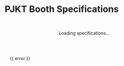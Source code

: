 # PJKT Booth Specifications

<script setup>
import { onMounted, ref, nextTick, onUnmounted } from 'vue'
import * as THREE from 'three'

const specs = ref({
  // Fallback specs in case API is unavailable
  MaxTriangles: 50000,
  MaxMaterial: 4,          // Updated to 4
  MaxStaticMeshes: 100,
  MaxDims: [6, 6, 7],     // Updated dimensions
  MaxDimsMargin: 0.5,
  MaxBuildSize: 8,
  MaxFileSize: 50,        // Updated to 50
  MaxVram: 35,            // Updated to 35
  MaxPickups: 10,
  MaxAvatarPedestals: 2,
  MaxPortals: 1,
  MaxTextMeshPro: 1,      // Updated to 1
  MaxParticles: 50,       // Updated to 50
  MaxMirrors: 0,
  MaxSkinnedMeshRenderers: 1,  // Updated to 1
  MaxAnimators: 1,        // Updated to 1
  MaxAnimations: 8,       // Updated to 8
  MaxUdonScripts: 10,
  UdonWhitelist: [
    'Default SDK Scripts',
    "Packages/com.vrchat.worlds/Samples/UdonExampleScene/UdonProgramSources/AvatarPedestal Program.asset",
    "Packages/com.vrchat.worlds/Samples/UdonExampleScene/UdonProgramSources/DownloadString.asset",
    "Packages/com.vrchat.worlds/Samples/UdonExampleScene/Prefabs/VRCChair/StationGraph.asset"
  ]
})
const loading = ref(true)
const error = ref(null)
const eventName = ref('')
const eventInfo = ref(null)

// Three.js setup for booth preview
const canvasRef = ref(null)
let renderer, scene, camera, animationFrameId

function createTextSprite(text, position, color = '#ff69b4') {
  const canvas = document.createElement('canvas')
  const context = canvas.getContext('2d')
  
  // Tiny text with high resolution for crispness
  const padding = 1
  context.font = 'Bold 8px Inter, -apple-system, BlinkMacSystemFont'
  const textWidth = context.measureText(text).width
  const width = textWidth + padding * 2
  const height = 9
  
  canvas.width = width * 8
  canvas.height = height * 8
  context.scale(8, 8)
  
  context.fillStyle = '#ffffff'
  context.textAlign = 'center'
  context.textBaseline = 'middle'
  context.fillText(text, width / 2, height / 2)
  
  const texture = new THREE.CanvasTexture(canvas)
  texture.minFilter = THREE.LinearFilter
  texture.magFilter = THREE.LinearFilter
  
  const spriteMaterial = new THREE.SpriteMaterial({ 
    map: texture,
    transparent: true,
    depthTest: false,
    sizeAttenuation: false
  })
  
  const sprite = new THREE.Sprite(spriteMaterial)
  sprite.scale.set(width / 100, height / 100, 1)
  sprite.position.copy(new THREE.Vector3(position.x, position.y, position.z))
  
  sprite.onBeforeRender = (renderer, scene, camera) => {
    sprite.position.copy(new THREE.Vector3(position.x, position.y, position.z))
    sprite.quaternion.copy(camera.quaternion)
  }
  
  return sprite
}

function createMeasurementTick(start, end, color = 0xff69b4) {  // Changed to hot pink
  const geometry = new THREE.BufferGeometry().setFromPoints([start, end])
  const material = new THREE.LineBasicMaterial({ 
    color: color,
    opacity: 0.6,
    transparent: true
  })
  return new THREE.Line(geometry, material)
}

function initThreeJS() {
  const container = canvasRef.value
  if (!container) return

  scene = new THREE.Scene()
  scene.background = new THREE.Color('#242424')

  const aspect = container.clientWidth / container.clientHeight
  camera = new THREE.PerspectiveCamera(45, aspect, 0.1, 1000)
  const radius = 18
  camera.position.set(radius * 0, 9, radius * 0)
  camera.lookAt(0, 0, 0)

  renderer = new THREE.WebGLRenderer({
    canvas: container,
    antialias: true,
    alpha: true
  })
  renderer.setPixelRatio(window.devicePixelRatio)
  renderer.setSize(container.clientWidth, container.clientHeight, false)

  const gridHelper = new THREE.GridHelper(10, 10, 0x666666, 0x444444)
  gridHelper.material.opacity = 0.3
  gridHelper.material.transparent = true
  scene.add(gridHelper)

  // Add arrow helper to show forward direction
  const arrowDir = new THREE.Vector3(0, 0, 1)
  arrowDir.normalize()
  const arrowOrigin = new THREE.Vector3(0, 0.1, 0)
  const arrowLength = 2
  const arrowColor = 0x00ff00 // Green color
  const headLength = 0.4
  const headWidth = 0.3
  const arrowHelper = new THREE.ArrowHelper(arrowDir, arrowOrigin, arrowLength, arrowColor, headLength, headWidth)
  scene.add(arrowHelper)

  if (!specs.value?.MaxDims) return
  const [width, length, height] = specs.value.MaxDims

  const colors = [
    new THREE.Color(0xff69b4),
    new THREE.Color(0xff1493),
    new THREE.Color(0xda70d6),
    new THREE.Color(0x9370db),
    new THREE.Color(0x8a2be2)
  ]
  
  let colorIndex = 0
  let nextColorIndex = 1
  let colorTransition = 0

  const geometry = new THREE.BoxGeometry(width, height, length)
  const material = new THREE.MeshPhysicalMaterial({
    color: colors[0],
    transparent: true,
    opacity: 0.1,  // More transparent
    metalness: 0.9,
    roughness: 0.2,
    reflectivity: 0.7,
    clearcoat: 0.3,
    clearcoatRoughness: 0.2,
    side: THREE.DoubleSide,
    depthWrite: false  // Don't write to depth buffer
  })

  const cube = new THREE.Mesh(geometry, material)
  cube.position.y = height / 2
  cube.renderOrder = 1  // Render after lines
  scene.add(cube)

  const edgesGeometry = new THREE.EdgesGeometry(geometry)
  const edgesLayers = colors.map((color, i) => {
    // Create inner edges
    const innerEdges = new THREE.LineSegments(
      edgesGeometry,
      new THREE.LineBasicMaterial({
        color,
        transparent: true,
        opacity: 0.9,
        depthTest: false,
        depthWrite: false,
        linewidth: 2
      })
    )
    innerEdges.position.y = height / 2
    innerEdges.renderOrder = 2
    scene.add(innerEdges)

    // Create slightly offset outer edges
    const outerEdges = new THREE.LineSegments(
      edgesGeometry,
      new THREE.LineBasicMaterial({
        color,
        transparent: true,
        opacity: 0.6,
        depthTest: false,
        depthWrite: false,
        linewidth: 1
      })
    )
    outerEdges.position.y = height / 2
    outerEdges.scale.set(1.001 + i * 0.001, 1.001 + i * 0.001, 1.001 + i * 0.001)
    outerEdges.renderOrder = 3
    scene.add(outerEdges)

    return { inner: innerEdges, outer: outerEdges }
  })

  const labels = [
    { text: `${width}m`, position: { x: 0, y: 0.3, z: -length/2 - 0.2 } },
    { text: `${length}m`, position: { x: -width/2 - 0.2, y: 0.3, z: 0 } },
    { text: `${height}m`, position: { x: -width/2 - 0.4, y: height/2, z: -length/2 - 0.2 } }
  ]

  labels.forEach(label => scene.add(createTextSprite(label.text, label.position)))

  const ambientLight = new THREE.AmbientLight(0xffffff, 0.5)
  scene.add(ambientLight)

  const directionalLight = new THREE.DirectionalLight(0xffffff, 0.8)
  directionalLight.position.set(5, 10, 5)
  scene.add(directionalLight)

  function animate() {
    if (!scene || !camera) return
    
    animationFrameId = requestAnimationFrame(animate)
    theta += 0.001

    camera.position.x = radius * Math.cos(theta)
    camera.position.z = radius * Math.sin(theta)
    camera.lookAt(0, height/4, 0)

    colorTransition += 0.005
    if (colorTransition >= 1) {
      colorTransition = 0
      colorIndex = nextColorIndex
      nextColorIndex = (nextColorIndex + 1) % colors.length
    }

    const currentColor = colors[colorIndex]
    const nextColor = colors[nextColorIndex]
    const lerpedColor = new THREE.Color()
    lerpedColor.lerpColors(currentColor, nextColor, colorTransition)

    material.color.copy(lerpedColor)
    edgesLayers.forEach(({ inner, outer }, i) => {
      const edgeColor = new THREE.Color()
      edgeColor.lerpColors(currentColor, nextColor, colorTransition + i * 0.2)
      inner.material.color.copy(edgeColor)
      outer.material.color.copy(edgeColor)
    })

    scene.traverse((object) => {
      if (object.isSprite && object.onBeforeRender) {
        object.onBeforeRender(renderer, scene, camera)
      }
    })

    renderer.render(scene, camera)
  }

  let theta = 0
  animate()

  const handleResize = () => {
    if (!container || !camera || !renderer) return
    const width = container.clientWidth
    const height = container.clientHeight
    camera.aspect = width / height
    camera.updateProjectionMatrix()
    renderer.setSize(width, height, false)
  }

  window.addEventListener('resize', handleResize)
  handleResize()
}

onMounted(async () => {
  try {
    const response = await fetch('https://api.projektcommunity.com/projects', {
      mode: 'cors',
      headers: {
        'Accept': 'application/json'
      }
    })
    if (!response.ok) {
      throw new Error('API response was not ok')
    }
    const data = await response.json()
    const now = new Date()
    
    // Find the closest future event that's accepting booths
    const futureEvents = data.projects
      .filter(p => p.accepting_booth && p.booth_requirements && new Date(p.start_date) > now)
      .sort((a, b) => new Date(a.start_date) - new Date(b.start_date))

    if (futureEvents.length === 0) {
      error.value = 'No upcoming events are currently accepting booths'
      loading.value = false
      return
    }

    const nextEvent = futureEvents[0]
    specs.value = nextEvent.booth_requirements
    eventName.value = nextEvent.name
    eventInfo.value = {
      startDate: new Date(nextEvent.start_date).toLocaleDateString(),
      endDate: new Date(nextEvent.end_date).toLocaleDateString(),
      deadline: new Date(nextEvent.booth_deadline_date).toLocaleDateString(),
      logo: nextEvent.Logo?.path,
      preview: nextEvent.preview_link
    }
    loading.value = false
    
    // Initialize Three.js only after specs are loaded
    nextTick(() => {
      if (canvasRef.value && specs.value) {
        initThreeJS()
      }
    })
  } catch (e) {
    error.value = 'Using fallback specifications - API is currently unavailable'
    loading.value = false
    // We'll still initialize Three.js with fallback specs
    nextTick(() => {
      if (canvasRef.value) {
        initThreeJS()
      }
    })
  }
})

onUnmounted(() => {
  // Cleanup Three.js resources
  if (animationFrameId) {
    cancelAnimationFrame(animationFrameId)
  }
  if (renderer) {
    renderer.dispose()
  }
  if (scene) {
    scene.traverse((object) => {
      if (object.geometry) {
        object.geometry.dispose()
      }
      if (object.material) {
        if (Array.isArray(object.material)) {
          object.material.forEach(material => material.dispose())
        } else {
          object.material.dispose()
        }
      }
    })
  }
})

const formatNumber = (num) => num.toLocaleString()
</script>

<ClientOnly>

<div class="specifications-page">
<!-- Wrap all content in a scoped div -->

<div v-if="loading" class="loading">Loading specifications...</div>
<div v-else-if="error" class="error-message">{{ error }}</div>
<template v-else>

<div class="specs-content">
<div class="event-header">
    <img v-if="eventInfo.logo" :src="eventInfo.logo" :alt="eventName + ' logo'" class="event-logo">
    <div class="event-info">
        <h1 class="event-title">{{ eventName }}</h1>
        <div class="event-metadata">
            <div class="dates">
                <span class="icon">📅</span>
                <span>Event: {{ eventInfo.startDate }} - {{ eventInfo.endDate }}</span>
            </div>
            <div class="deadline">
                <span class="icon">⏰</span>
                <span>Booth submissions due: {{ eventInfo.deadline }}</span>
            </div>
            <div v-if="eventInfo.preview" class="preview-info">
                <a :href="eventInfo.preview" target="_blank" rel="noopener">
                    <span class="icon">🔍</span>
                    <span>Preview Event Space</span>
                </a>
            </div>
        </div>
    </div>
</div>

::: warning IMPORTANT NOTE
Before creating your booth, make sure to review all specifications carefully. The SDK makes sure everything is correct but staff may contact you for adjustments if needed.
:::

## 📐 Geometry and Gameobjects


**Maximum limits:**
<div class="specs-grid">
  <div class="spec-item">
    <div class="spec-value">{{ formatNumber(specs.MaxTriangles) }}</div>
    <div class="spec-label">Max Triangles</div>
  </div>
  <div class="spec-item">
    <div class="spec-value">{{ specs.MaxMaterial }}</div>
    <div class="spec-label">Material slots</div>
  </div>
  <div class="spec-item">
    <div class="spec-value">{{ specs.MaxStaticMeshes }}</div>
    <div class="spec-label">Static Meshes</div>
  </div>
</div>

::: info Static Flags
Objects that are not animated or interactive must have the following static flags enabled:
- Occludee Static
- Batching Static
- Contribute GI
- Reflection Probe Static

If you are not sure how to set these flags, the SDK will automatically set them for you when you build your booth.
:::

**Maximum Dimensions:**
<div class="dimensions-box">
  <div class="booth-preview">
    <canvas ref="canvasRef" class="preview-canvas"></canvas>
  </div>
  <div class="dimensions-info">
    <div class="dim">Width: {{ specs.MaxDims[0] }}m</div>
    <div class="dim">Length: {{ specs.MaxDims[1] }}m</div>
    <div class="dim">Height: {{ specs.MaxDims[2] }}m</div>
    <div v-if="specs.MaxDimsMargin" class="margin-note">
      ℹ️ Includes {{ specs.MaxDimsMargin }}m safety margin
    </div>
  </div>
</div>

## 💾 Size Requirements

<div class="resource-limits">
  <div class="resource-item">
    <span class="resource-icon">📦</span>
    <span class="resource-label">VRChat Build Size</span>
    <span class="resource-value">{{ specs.MaxBuildSize ?? 8 }} MB</span>
  </div>
  <div class="resource-item">
    <span class="resource-icon">💾</span>
    <span class="resource-label">Uncompressed Size</span>
    <span class="resource-value">{{ specs.MaxFileSize }} MB</span>
  </div>
  <div class="resource-item">
    <span class="resource-icon">🎮</span>
    <span class="resource-label">VRAM Usage</span>
    <span class="resource-value">{{ specs.MaxVram }} MB</span>
  </div>
</div>

## 🎮 Interactive Elements

::: info Pickup Physics
- Only kinematic pickups allowed
- No gravity or collision-based physics
:::

<div class="feature-grid">
  <div class="feature-card">
    <div class="feature-title">Pickups</div>
    <div class="feature-value">{{ specs.MaxPickups }}</div>
  </div>
  <div class="feature-card">
    <div class="feature-title">Avatar Pedestals</div>
    <div class="feature-value">{{ specs.MaxAvatarPedestals }}</div>
    <div class="feature-note">May be distance hidden</div>
  </div>
  <div class="feature-card">
    <div class="feature-title">Portals</div>
    <div class="feature-value">{{ specs.MaxPortals }}</div>
    <div class="feature-note">May be distance hidden</div>
  </div>
</div>

## 🎨 Visuals and Audio

### Lighting Requirements
- All lights must be set to **Baked** mode
- Light intensity: Maximum 10
- Light range: Maximum 7m
- No realtime or mixed lighting allowed
- Lightmap settings will be enforced by SDK and might be adjusted on our side

### Shader Guidelines

**Custom Shaders**  
- Allowed, but prefer performance-friendly implementations.  
- Avoid using grab pass or screen space effects.

**Poiyomi Shader Notes**  
- **Avoid:** Poiyomi PRO shaders  
- **Use Instead:** Poiyomi Lite/World shaders, **Creator Companion VPM releases recommended** for compatibility purposes.
- **Ensure that all Poiyomi shaders are locked before building your booth.**

### Audio Requirements
- Sound effects only
- Must stay within booth area
- Non-intrusive to neighbors

### Visual Elements

<div class="feature-grid">
  <div class="feature-card">
    <div class="feature-title">TextMeshPro Components</div>
    <div class="feature-value">{{ specs.MaxTextMeshPro }}</div>
  </div>
  <div class="feature-card">
    <div class="feature-title">Active Particles</div>
    <div class="feature-value">{{ specs.MaxParticles }}</div>
    <div class="feature-note">No collision particles</div>
  </div>
</div>

## 🎬 Animations

<div class="feature-grid">
  <div class="feature-card">
    <div class="feature-title">Skinned Mesh Renderers</div>
    <div class="feature-value">{{ specs.MaxSkinnedMeshRenderers }}</div>
  </div>
  <div class="feature-card">
    <div class="feature-title">Animator Components</div>
    <div class="feature-value">{{ specs.MaxAnimators }}</div>
  </div>
  <div class="feature-card">
    <div class="feature-title">Animation Clips</div>
    <div class="feature-value">{{ specs.MaxAnimations }}</div>
  </div>
</div>

## 📜 Scripting

::: warning Script Limitations
- Maximum {{ specs.MaxUdonScripts }} Udon scripts per booth
- Only use approved scripts (listed below)
- No custom Udon scripting allowed
:::

### Approved Scripts
<div class="script-container">
  <div v-for="script in specs.UdonWhitelist" :key="script" class="script-item">
    <span class="script-icon">📄</span>
    {{ script.split('/').pop().replace('.asset', '') }}
  </div>
</div>

### VRC SDK Components
<div class="script-container">
  <div class="script-item">
    <span class="script-icon">📄</span>
    Avatar Pedestals
  </div>
  <div class="script-item">
    <span class="script-icon">📄</span>
    Portals
  </div>
  <div class="script-item">
    <span class="script-icon">📄</span>
    DownloadString
  </div>
  <div class="script-item">
    <span class="script-icon">📄</span>
    VRCChair
  </div>
</div>

## ⚠️ Final Notes

::: danger Important
- Unlisted features may not be supported, ask staff for clarification
- We may ask for changes to your booth if we deem it necessary
- Staff will contact for necessary changes if needed
:::

::: tip Support
- Need buttons? Check out the [components page](/booths/components) ⚠️WIP
- Have question? Feedback? Shoot us a message in our Discord representative channels
:::

</div>


</template>

</div>

</ClientOnly>

<style scoped>
/* Scope all styles to specifications-page */
.specifications-page {
  /* Base wrapper styles */
  width: 100%;
  max-width: 100%;
}

.specifications-page .event-logo {
  width: 64px;
  height: 64px;
  object-fit: contain;
  border-radius: 8px;
}

.specifications-page .specs-content {
  margin: 0;
}

.specifications-page h1 {
  margin-bottom: 0;
}

.specifications-page h2.event-title {
  margin: 0 0 0.25rem;
  font-size: 1.85rem;
  color: var(--vp-c-text-1);
  text-shadow: none;
  font-weight: 700;
}

.specifications-page h2 {
  margin-top: 2rem;
  margin-bottom: 1rem;
}

.specifications-page .loading {
  text-align: center;
  padding: 2rem;
  color: var(--vp-c-text-2);
}

.specifications-page .error-message {
  color: var(--vp-c-danger);
  padding: 1rem;
  border: 1px solid var(--vp-c-danger);
  border-radius: 6px;
  margin: 1rem 0;
}

.specifications-page .event-header {
  display: flex;
  gap: 1.5rem;
  align-items: flex-start;
  margin: 0;
  padding: 1rem;
  background: linear-gradient(135deg, 
    var(--vp-c-bg-soft) 0%,
    var(--vp-c-bg) 100%
  );
  border: 1px solid var(--vp-c-divider);
  border-radius: 10px;
  box-shadow: 0 1px 3px rgba(0, 0, 0, 0.05);
}

.specifications-page .event-info {
  display: block;
  min-height: min-content;
  overflow: hidden;
  height: auto;
  float: left;
  clear: both;
}

.specifications-page .event-metadata {
  margin-top: 0.25rem;
}

.specifications-page .dates, .deadline {
  display: flex;
  align-items: center;
  gap: 0.5rem;
  color: var(--vp-c-text-1);
  font-size: 0.95rem;
  margin: 0;
  padding: 0.35rem 0;
  background: transparent;
  border: none;
  box-shadow: none;
}

.specifications-page .dates:hover, .deadline:hover {
  background: transparent;
}

.specifications-page .preview-info {
  margin-top: 0.75rem;
  padding-top: 0.25rem;
  border-top: 1px solid var(--vp-c-divider);
}

.specifications-page .preview-info a {
  background: var(--vp-c-brand);
  color: white;
  padding: 0.4rem 0.85rem;
  border-radius: 6px;
  font-size: 0.9rem;
  font-weight: 500;
  transition: all 0.15s ease-out;
  box-shadow: 0 1px 2px rgba(0, 0, 0, 0.05);
}

.specifications-page .preview-info a:hover {
  background: var(--vp-c-brand-dark);
  transform: translateY(-1px);
  box-shadow: 0 2px 4px rgba(0, 0, 0, 0.1);
}

.specifications-page .specs-grid {
  display: grid;
  grid-template-columns: repeat(auto-fit, minmax(200px, 1fr));
  gap: 1rem;
  margin: 1rem 0;
}

.specifications-page .spec-item {
  padding: 1rem;
  text-align: center;
  background: var(--vp-c-bg-soft);
  border-radius: 8px;
}

.specifications-page .spec-value {
  font-size: 1.5rem;
  font-weight: bold;
  color: var(--vp-c-brand);
}

.specifications-page .spec-label {
  margin-top: 0.5rem;
  color: var(--vp-c-text-2);
}

.specifications-page .dimensions-box {
  display: flex;
  flex-direction: column;
  gap: 0.75rem;
  margin: 0.75rem 0;
  padding: 0.75rem;
  background: var(--vp-c-bg-soft);
  border-radius: 6px;
}

.specifications-page .dimensions-info {
  display: grid;
  grid-template-columns: repeat(auto-fit, minmax(120px, 1fr));
  gap: 0.75rem;
}

.specifications-page .dim {
  text-align: center;
  font-weight: 500;
  font-size: 0.95rem;
  padding: 0.5rem;
  background: var(--vp-c-bg);
  border-radius: 4px;
}

.specifications-page .resource-limits {
  display: grid;
  grid-template-columns: repeat(auto-fit, minmax(200px, 1fr));
  gap: 1rem;
  margin: 1rem 0;
}

.specifications-page .resource-item {
  text-align: center;
  padding: 1.25rem 1rem;
  background: var(--vp-c-bg-soft);
  border-radius: 8px;
  display: flex;
  flex-direction: column;
  align-items: center;
  gap: 0.5rem;
}

.specifications-page .resource-icon {
  font-size: 1.2rem;
}

.specifications-page .resource-label {
  color: var(--vp-c-text-2);
}

.specifications-page .resource-value {
  font-size: 1.5rem;
  font-weight: bold;
  color: var(--vp-c-brand);
  margin-top: 0.25rem;
}

.specifications-page .feature-grid {
  display: grid;
  grid-template-columns: repeat(auto-fit, minmax(180px, 1fr));
  gap: 1rem;
  margin: 1rem 0;
}

.specifications-page .feature-card {
  padding: 1rem;
  background: var(--vp-c-bg-soft);
  border-radius: 8px;
  text-align: center;
}

.specifications-page .feature-title {
  font-weight: 500;
  color: var(--vp-c-text-2);
}

.specifications-page .feature-value {
  font-size: 1.5rem;
  font-weight: bold;
  margin: 0.5rem 0;
  color: var (--vp-c-brand);
}

.specifications-page .feature-note {
  font-size: 0.9rem;
  color: var(--vp-c-text-2);
}

.specifications-page .script-container {
  display: grid;
  grid-template-columns: repeat(auto-fit, minmax(250px, 1fr));
  gap: 0.5rem;
  background: var(--vp-c-bg-soft);
  border-radius: 8px;
  padding: 1rem;
  margin: 1rem 0;
}

.specifications-page .script-item {
  display: flex;
  align-items: center;
  gap: 0.5rem;
  padding: 0.5rem;
  background: var(--vp-c-bg);
  border-radius: 4px;
  font-family: monospace;
}

.specifications-page .script-icon {
  opacity: 0.7;
}

.specifications-page .icon {
  display: inline-flex;
  align-items: center;
  justify-content: center;
  width: 1.25rem;
  height: 1.25rem;
  font-size: 1rem;
  opacity: 0.8;
}

.specifications-page .booth-preview {
  width: 100%;
  height: 400px;
  background: var(--vp-c-bg);
  border-radius: 8px;
  overflow: hidden;
  margin-bottom: 1rem;
  border: 1px solid var(--vp-c-divider);
}

.specifications-page .preview-canvas {
  width: 100%;
  height: 100%;
}

@media (max-width: 640px) {
  .specifications-page .event-header {
    flex-direction: column;
    align-items: center;
    text-align: center;
    padding: 1.25rem;
    gap: 1rem;
  }
  
  .specifications-page .event-logo {
    width: 48px;
    height: 48px;
  }
  
  .specifications-page .event-title {
    font-size: 1.6rem;
  }
  
  .specifications-page .event-metadata {
    align-items: center;
  }
  
  .specifications-page .dates, .deadline {
    justify-content: center;
    width: 100%;
  }
  
  .specifications-page .preview-info {
    width: 100%;
    display: flex;
    justify-content: center;
  }
  
  .specifications-page .preview-info a {
    width: 100%;
    justify-content: center;
  }
}
</style>
